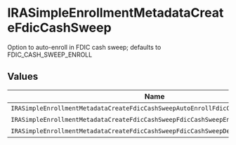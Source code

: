 # IRASimpleEnrollmentMetadataCreateFdicCashSweep

Option to auto-enroll in FDIC cash sweep; defaults to FDIC_CASH_SWEEP_ENROLL


## Values

| Name                                                                               | Value                                                                              |
| ---------------------------------------------------------------------------------- | ---------------------------------------------------------------------------------- |
| `IRASimpleEnrollmentMetadataCreateFdicCashSweepAutoEnrollFdicCashSweepUnspecified` | AUTO_ENROLL_FDIC_CASH_SWEEP_UNSPECIFIED                                            |
| `IRASimpleEnrollmentMetadataCreateFdicCashSweepFdicCashSweepEnroll`                | FDIC_CASH_SWEEP_ENROLL                                                             |
| `IRASimpleEnrollmentMetadataCreateFdicCashSweepFdicCashSweepDecline`               | FDIC_CASH_SWEEP_DECLINE                                                            |